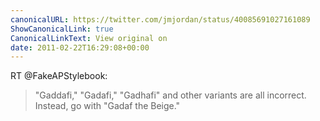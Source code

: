 ```yaml
---
canonicalURL: https://twitter.com/jmjordan/status/40085691027161089
ShowCanonicalLink: true
CanonicalLinkText: View original on
date: 2011-02-22T16:29:08+00:00
---
```

RT @FakeAPStylebook:
> "Gaddafi," "Gadafi," "Gadhafi" and other variants are all incorrect. Instead, go with "Gadaf the Beige."